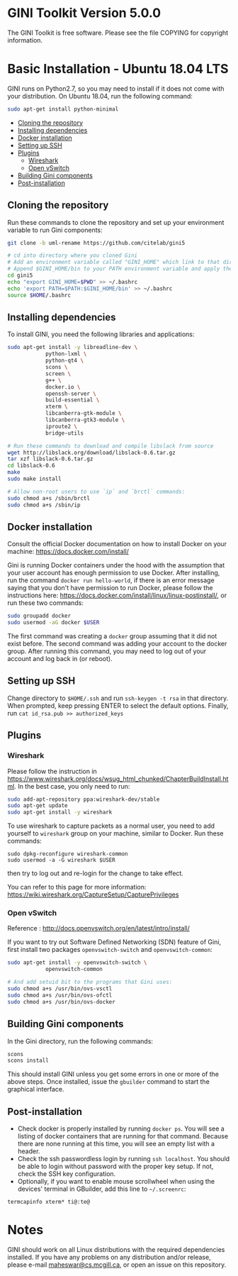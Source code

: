 
# GINI Toolkit Version 5.0.0

The GINI Toolkit is free software. Please see the file COPYING for copyright information.


# Basic Installation - Ubuntu 18.04 LTS

GINI runs on Python2.7, so you may need to install if it does not come with your distribution. On Ubuntu 18.04, run the following command:

```bash
sudo apt-get install python-minimal
```

- [Cloning the repository](#cloning-the-repository)
- [Installing dependencies](#installing-dependencies)
- [Docker installation](#docker-installation)
- [Setting up SSH](#setting-up-ssh)
- [Plugins](#plugins)
	- [Wireshark](#wireshark)
	- [Open vSwitch](#open-vswitch)
- [Building Gini components](#building-gini-components)
- [Post-installation](#post-installation)

## Cloning the repository

Run these commands to clone the repository and set up your environment variable to run Gini components:

```bash
git clone -b uml-rename https://github.com/citelab/gini5

# cd into directory where you cloned Gini
# Add an environment variable called "GINI_HOME" which link to that directory
# Append $GINI_HOME/bin to your PATH environment variable and apply the change
cd gini5
echo "export GINI_HOME=$PWD" >> ~/.bashrc
echo 'export PATH=$PATH:$GINI_HOME/bin' >> ~/.bashrc
source $HOME/.bashrc
```

## Installing dependencies

To install GINI, you need the following libraries and applications:

```bash
sudo apt-get install -y	libreadline-dev \
			python-lxml \
			python-qt4 \
			scons \
			screen \
			g++ \
			docker.io \
			openssh-server \
			build-essential \
			xterm \
			libcanberra-gtk-module \
			libcanberra-gtk3-module \
			iproute2 \
			bridge-utils

# Run these commands to download and compile libslack from source
wget http://libslack.org/download/libslack-0.6.tar.gz
tar xzf libslack-0.6.tar.gz
cd libslack-0.6
make
sudo make install

# Allow non-root users to use `ip` and `brctl` commands:
sudo chmod a+s /sbin/brctl
sudo chmod a+s /sbin/ip
```

## Docker installation

Consult the official Docker documentation on how to install Docker on your machine: https://docs.docker.com/install/

Gini is running Docker containers under the hood with the assumption that your user account has enough permission to use Docker. After installing, run the command `docker run hello-world`, if there is an error message saying that you don't have permission to run Docker, please follow the instructions here: https://docs.docker.com/install/linux/linux-postinstall/, or run these two commands:

```bash 
sudo groupadd docker
sudo usermod -aG docker $USER
```

The first command was creating a `docker` group assuming that it did not exist before. The second command was adding your account to the docker group. After running this command, you may need to log out of your account and log back in (or reboot).

## Setting up SSH

Change directory to `$HOME/.ssh` and run `ssh-keygen -t rsa` in that directory. When prompted, keep pressing ENTER to select the default options. Finally, run `cat id_rsa.pub >> authorized_keys`

## Plugins

### Wireshark

Please follow the instruction in https://www.wireshark.org/docs/wsug_html_chunked/ChapterBuildInstall.html. In the best case, you only need to run:

```bash
sudo add-apt-repository ppa:wireshark-dev/stable
sudo apt-get update
sudo apt-get install -y wireshark
```

To use wireshark to capture packets as a normal user, you need to add yourself to `wireshark` group on your machine, similar to Docker. Run these commands:

```
sudo dpkg-reconfigure wireshark-common
sudo usermod -a -G wireshark $USER
```

then try to log out and re-login for the change to take effect.

You can refer to this page for more information: https://wiki.wireshark.org/CaptureSetup/CapturePrivileges

### Open vSwitch

Reference : http://docs.openvswitch.org/en/latest/intro/install/

If you want to try out Software Defined Networking (SDN) feature of Gini, first install two packages `openvswitch-switch` and `openvswitch-common`:

```bash
sudo apt-get install -y openvswitch-switch \
			openvswitch-common

# And add setuid bit to the programs that Gini uses:
sudo chmod a+s /usr/bin/ovs-vsctl
sudo chmod a+s /usr/bin/ovs-ofctl
sudo chmod a+s /usr/bin/ovs-docker
```

## Building Gini components

In the Gini directory, run the following commands:

```bash
scons
scons install
```

This should install GINI unless you get some errors in one or more of the above steps.
Once installed, issue the `gbuilder` command to start the graphical interface.

## Post-installation

- Check docker is properly installed by running `docker ps`. You will see a listing of docker containers that are running for that command. Because there are none running at this time, you will see an empty list with a header. 
- Check the ssh passwordless login by running `ssh localhost`. You should be able to login without password with the proper key setup. If not, check the SSH key configuration.
- Optionally, if you want to enable mouse scrollwheel when using the devices' terminal in GBuilder, add this line to `~/.screenrc`:
```
termcapinfo xterm* ti@:te@
```

# Notes

GINI should work on all Linux distributions with the required dependencies
installed.  If you have any problems on any distribution and/or
release, please e-mail maheswar@cs.mcgill.ca, or open an issue on this repository.
